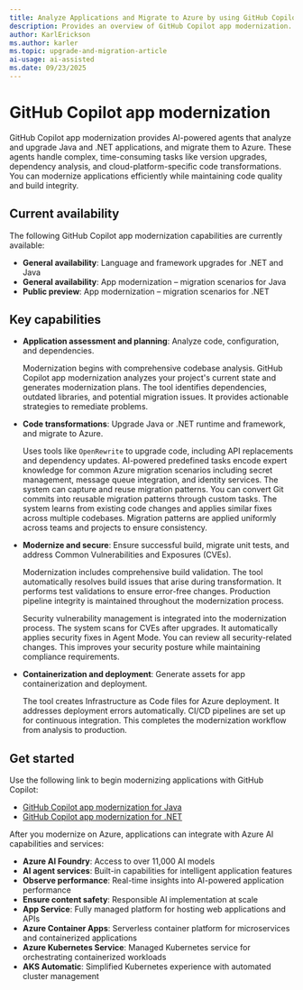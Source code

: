 ```yaml
---
title: Analyze Applications and Migrate to Azure by using GitHub Copilot App Modernization
description: Provides an overview of GitHub Copilot app modernization.
author: KarlErickson
ms.author: karler
ms.topic: upgrade-and-migration-article
ai-usage: ai-assisted
ms.date: 09/23/2025
---
```


# GitHub Copilot app modernization

GitHub Copilot app modernization provides AI-powered agents that analyze and upgrade Java and .NET applications, and migrate them to Azure. These agents handle complex, time-consuming tasks like version upgrades, dependency analysis, and cloud-platform-specific code transformations. You can modernize applications efficiently while maintaining code quality and build integrity.

## Current availability

The following GitHub Copilot app modernization capabilities are currently available:

- **General availability**: Language and framework upgrades for .NET and Java
- **General availability**: App modernization – migration scenarios for Java
- **Public preview**: App modernization – migration scenarios for .NET

<!--

<br>

> [!VIDEO https://www.youtube.com/embed/] <-- need actual sizzling video YouTube ID

-->

## Key capabilities

- **Application assessment and planning**: Analyze code, configuration, and dependencies.

  Modernization begins with comprehensive codebase analysis. GitHub Copilot app modernization analyzes your project's current state and generates modernization plans. The tool identifies dependencies, outdated libraries, and potential migration issues. It provides actionable strategies to remediate problems.

- **Code transformations**: Upgrade Java or .NET runtime and framework, and migrate to Azure.

  Uses tools like `OpenRewrite` to upgrade code, including API replacements and dependency updates. AI-powered predefined tasks encode expert knowledge for common Azure migration scenarios including secret management, message queue integration, and identity services. The system can capture and reuse migration patterns. You can convert Git commits into reusable migration patterns through custom tasks. The system learns from existing code changes and applies similar fixes across multiple codebases. Migration patterns are applied uniformly across teams and projects to ensure consistency.

- **Modernize and secure**: Ensure successful build, migrate unit tests, and address Common Vulnerabilities and Exposures (CVEs).

  Modernization includes comprehensive build validation. The tool automatically resolves build issues that arise during transformation. It performs test validations to ensure error-free changes. Production pipeline integrity is maintained throughout the modernization process.

  Security vulnerability management is integrated into the modernization process. The system scans for CVEs after upgrades. It automatically applies security fixes in Agent Mode. You can review all security-related changes. This improves your security posture while maintaining compliance requirements.

- **Containerization and deployment**: Generate assets for app containerization and deployment.

  The tool creates Infrastructure as Code files for Azure deployment. It addresses deployment errors automatically. CI/CD pipelines are set up for continuous integration. This completes the modernization workflow from analysis to production.

## Get started

Use the following link to begin modernizing applications with GitHub Copilot:

- [GitHub Copilot app modernization for Java](../java/migration/migrate-github-copilot-app-modernization-for-java.md?toc=/azure/developer/github-copilot-app-modernization/toc.json&bc=/azure/developer/github-copilot-app-modernization/breadcrumb/toc.json)
- [GitHub Copilot app modernization for .NET](/dotnet/azure/migration/appmod/overview?toc=/azure/developer/github-copilot-app-modernization/toc.json&bc=/azure/developer/github-copilot-app-modernization/breadcrumb/toc.json)

After you modernize on Azure, applications can integrate with Azure AI capabilities and services:

- **Azure AI Foundry**: Access to over 11,000 AI models
- **AI agent services**: Built-in capabilities for intelligent application features
- **Observe performance**: Real-time insights into AI-powered application performance
- **Ensure content safety**: Responsible AI implementation at scale
- **App Service**: Fully managed platform for hosting web applications and APIs
- **Azure Container Apps**: Serverless container platform for microservices and containerized applications
- **Azure Kubernetes Service**: Managed Kubernetes service for orchestrating containerized workloads
- **AKS Automatic**: Simplified Kubernetes experience with automated cluster management

